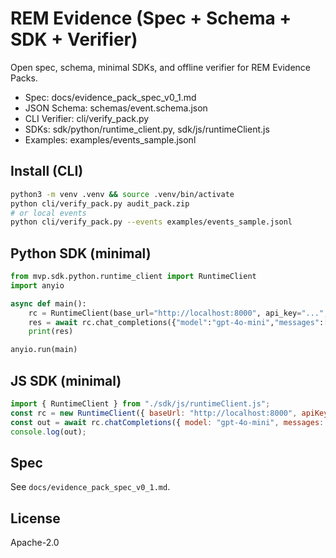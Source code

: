 # REM Evidence (Spec + Schema + SDK + Verifier)

Open spec, schema, minimal SDKs, and offline verifier for REM Evidence Packs.

- Spec: docs/evidence_pack_spec_v0_1.md
- JSON Schema: schemas/event.schema.json
- CLI Verifier: cli/verify_pack.py
- SDKs: sdk/python/runtime_client.py, sdk/js/runtimeClient.js
- Examples: examples/events_sample.jsonl

## Install (CLI)
```bash
python3 -m venv .venv && source .venv/bin/activate
python cli/verify_pack.py audit_pack.zip
# or local events
python cli/verify_pack.py --events examples/events_sample.jsonl
```

## Python SDK (minimal)
```python
from mvp.sdk.python.runtime_client import RuntimeClient
import anyio

async def main():
    rc = RuntimeClient(base_url="http://localhost:8000", api_key="...", byo_key="...")
    res = await rc.chat_completions({"model":"gpt-4o-mini","messages":[{"role":"user","content":"hi"}]})
    print(res)

anyio.run(main)
```

## JS SDK (minimal)
```js
import { RuntimeClient } from "./sdk/js/runtimeClient.js";
const rc = new RuntimeClient({ baseUrl: "http://localhost:8000", apiKey: "...", byoKey: "..." });
const out = await rc.chatCompletions({ model: "gpt-4o-mini", messages: [{ role: "user", content: "hi" }] });
console.log(out);
```

## Spec
See `docs/evidence_pack_spec_v0_1.md`.

## License
Apache-2.0

